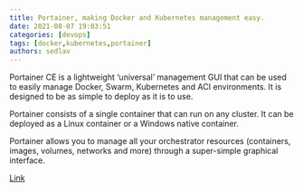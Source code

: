 ```yaml
---
title: Portainer, making Docker and Kubernetes management easy. 
date: 2021-08-07 19:03:51
categories: [devops]
tags: [docker,kubernetes,portainer]
authors: sedlav
---
```


Portainer CE is a lightweight ‘universal’ management GUI that can be used to easily manage Docker, Swarm, Kubernetes and ACI environments. It is designed to be as simple to deploy as it is to use.

Portainer consists of a single container that can run on any cluster. It can be deployed as a Linux container or a Windows native container.

Portainer allows you to manage all your orchestrator resources (containers, images, volumes, networks and more) through a super-simple graphical interface.

[Link](https://github.com/portainer/portainer/blob/develop/README.md)
